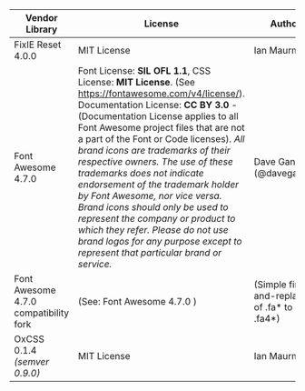 

Vendor Library | License | Author
-------------- | ------- | ------
FixIE Reset 4.0.0  | MIT License | Ian Maurmann
Font Awesome 4.7.0 | Font License: **SIL OFL 1.1**, CSS License: **MIT License**. (See https://fontawesome.com/v4/license/). Documentation License: **CC BY 3.0** - (Documentation License applies to all Font Awesome project files that are not a part of the Font or Code licenses). *All brand icons are trademarks of their respective owners. The use of these trademarks does not indicate endorsement of the trademark holder by Font Awesome, nor vice versa. Brand icons should only be used to represent the company or product to which they refer. Please do not use brand logos for any purpose except to represent that particular brand or service.* |Dave Gandy (@davegandy)
Font Awesome 4.7.0 compatibility fork | (See: Font Awesome 4.7.0 ) | (Simple find-and-replace of .fa* to .fa4*)
OxCSS 0.1.4 *(semver 0.9.0)*  | MIT License | Ian Maurmann



